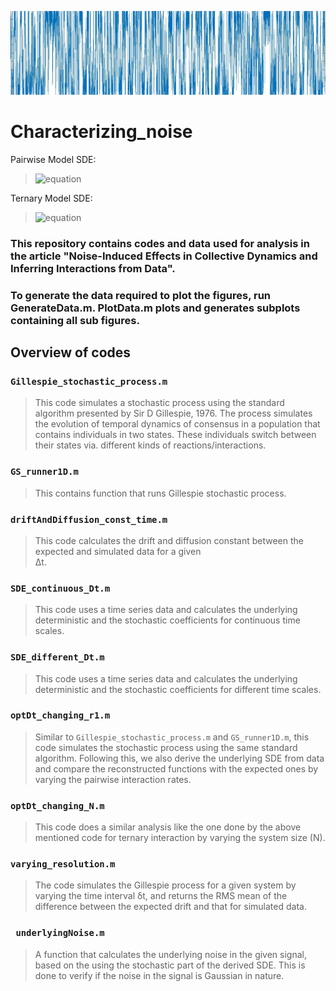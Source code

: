 ![Characterizing Noise](https://raw.githubusercontent.com/ashwinkk23/Characterizing_noise/master/.fig.jpg)
# Characterizing_noise

Pairwise Model SDE: 
>![equation](https://latex.codecogs.com/svg.latex?\Large&space;\frac{dm}{dt}%20=%20-2r_1m+\frac{1}{\sqrt{N}}\sqrt{2r_1+(1-m^2)r_2%20}\eta(t))

Ternary Model SDE:
> ![equation](https://latex.codecogs.com/svg.latex?\Large&space;\frac{dm}{dt}%20=%20-2r_1m%20+\frac{r_3}{2}m(1-m^2)+\frac{1}{\sqrt{N}}\sqrt{2r_1+r_2+\frac{r_3}{2}(1-m^2)}\eta(t)) 

### This repository contains codes and data used for analysis in the article "Noise-Induced Effects in Collective Dynamics and Inferring Interactions from Data".

### To generate the data required to plot the figures, run GenerateData.m.  PlotData.m plots and generates subplots containing all sub figures.

## Overview of codes
### ``Gillespie_stochastic_process.m``
>This code simulates a stochastic process using the standard algorithm presented by Sir D Gillespie, 1976. The process simulates the evolution of temporal dynamics of consensus in a population that contains individuals in two states. These individuals switch between their states via. different kinds of reactions/interactions.
### ``GS_runner1D.m``
>This contains function that runs Gillespie stochastic process.
### ``driftAndDiffusion_const_time.m``
>This code calculates the drift and diffusion constant between the expected and simulated data for a given  
&#x394;t.   
### ``SDE_continuous_Dt.m``
>This code uses a time series data and calculates the underlying deterministic and the stochastic coefficients for continuous time scales.
### ``SDE_different_Dt.m``
>This code uses a time series data and calculates the underlying deterministic and the stochastic coefficients for different time scales.

### ``optDt_changing_r1.m``
>Similar to ``Gillespie_stochastic_process.m`` and ``GS_runner1D.m``, this code simulates the stochastic process using the same standard algorithm. Following this, we also derive the underlying SDE from data and compare the reconstructed functions with the expected ones by varying the pairwise interaction rates.
### ``optDt_changing_N.m``
>This code does a similar analysis like the one done by the above mentioned code for ternary interaction by varying the system size (N).
### ``varying_resolution.m``
>The code simulates the Gillespie process for a given system by varying the time interval &#948;t, and returns the RMS mean of the difference between the expected drift and that for simulated data.
### `` underlyingNoise.m`` 
>A function that calculates the underlying noise in the given signal, based on the using the stochastic part of the derived SDE. This is done to verify if the noise in the signal is Gaussian in nature.

